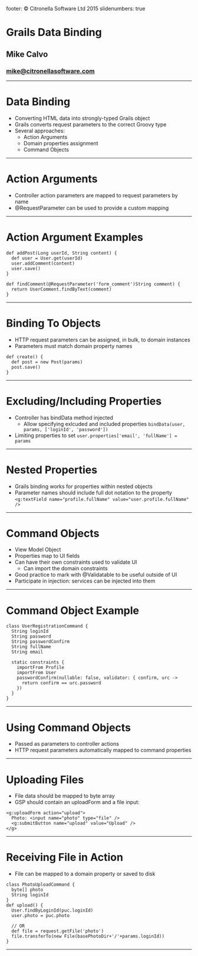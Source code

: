 footer: © Citronella Software Ltd 2015
slidenumbers: true

# Grails Data Binding
## Mike Calvo
### mike@citronellasoftware.com

----

# Data Binding
- Converting HTML data into strongly-typed Grails object
- Grails converts request parameters to the correct Groovy type
- Several approaches:
  - Action Arguments
  - Domain properties assignment
  - Command Objects

---

# Action Arguments
- Controller action parameters are mapped to request parameters by name
- @RequestParameter can be used to provide a custom mapping

---
# Action Argument Examples
```
def addPost(Long userId, String content) {
  def user = User.get(userId)
  user.addComment(content)
  user.save()
}

def findComment(@RequestParameter('form_comment')String comment) {
  return UserComment.findByText(comment)
}
```

---
# Binding To Objects
- HTTP request parameters can be assigned, in bulk, to domain instances
- Parameters must match domain property names

```
def create() {
  def post = new Post(params)
  post.save()
}
```

---
# Excluding/Including Properties
- Controller has bindData method injected
  - Allow specifying exlcuded and included properties
  `bindData(user, params, ['loginId', 'password'])`
- Limiting properties to set
  `user.properties['email', 'fullName'] = params`

---
# Nested Properties
- Grails binding works for properties within nested objects
- Parameter names should include full dot notation to the property
`<g:textField name="profile.fullName" value="user.profile.fullName" />`

---
# Command Objects
- View Model Object
- Properties map to UI fields
- Can have their own constraints used to validate UI
  - Can import the domain constraints
- Good practice to mark with @Validatable to be useful outside of UI
- Participate in injection: services can be injected into them

---
# Command Object Example
```
class UserRegistrationCommand {
  String loginId
  String password
  String passwordConfirm
  String fullName
  String email

  static constraints {
    importFrom Profile
    importFrom User
    passwordConfirm(nullable: false, validator: { confirm, urc ->
      return confirm == urc.password
    })
  }
}
```

---
# Using Command Objects
- Passed as parameters to controller actions
- HTTP request parameters automatically mapped to command properties

---
# Uploading Files
- File data should be mapped to byte array
- GSP should contain an uploadForm and a file input:

```
<g:uploadForm action="upload">
  Photo: <input name="photo" type="file" />
  <g:submitButton name="upload" value="Upload" />
</g>
```

---
# Receiving File in Action
- File can be mapped to a domain property or saved to disk

```
class PhotoUploadCommand {
  byte[] photo
  String loginId
}
def upload() {
  User.findByLoginId(puc.loginId)
  user.photo = puc.photo

  // OR
  def file = request.getFile('photo')
  file.transferTo(new File(basePhotoDir+'/'+params.loginId))
}
```

---
